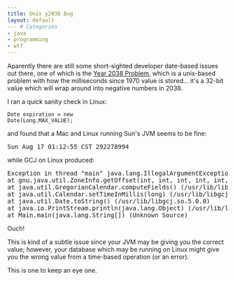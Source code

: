 ```yaml
---
title: Unix y2038 Bug
layout: default
--- # Categories
- java
- programming
- wtf
---
```


Aparently there are still some short-sighted developer date-based issues out there, one of which is the <a href="http://en.wikipedia.org/wiki/Year_2038_problem">Year 2038 Problem</a>, which is a unix-based problem with how the milliseconds since 1970 value is stored... it's a 32-bit value which will wrap around into negative numbers in 2038.

I ran a quick sanity check in Linux:

<code lang="java">Date expiration = new Date(Long.MAX_VALUE);</code>

and found that a Mac and Linux running Sun's JVM seems to be fine:

<pre>Sun Aug 17 01:12:55 CST 292278994</pre>

while GCJ on Linux produced:

<pre>
Exception in thread "main" java.lang.IllegalArgumentException: month out of range:-19461555
at gnu.java.util.ZoneInfo.getOffset(int, int, int, int, int, int) (/usr/lib/libgcj.so.5.0.0)
at java.util.GregorianCalendar.computeFields() (/usr/lib/libgcj.so.5.0.0)
at java.util.Calendar.setTimeInMillis(long) (/usr/lib/libgcj.so.5.0.0)
at java.util.Date.toString() (/usr/lib/libgcj.so.5.0.0)
at java.io.PrintStream.println(java.lang.Object) (/usr/lib/libgcj.so.5.0.0)
at Main.main(java.lang.String[]) (Unknown Source)
</pre>

Ouch!

This is kind of a subtle issue since your JVM may be giving you the correct value; however, your database which may be running on Linux might give you the wrong value from a time-based operation (or an error).

This is one to keep an eye one.
